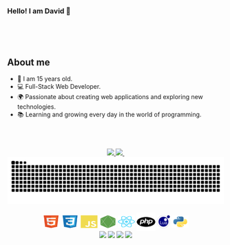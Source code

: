 ### Hello! I am David 👋 

<br />
<br />
<br />

## About me
- 👦 I am 15 years old.
- 💻 Full-Stack Web Developer.
- 🌍 Passionate about creating web applications and exploring new technologies.
- 📚 Learning and growing every day in the world of programming.

<br />
<br />
<br />
<div align="center">
   <a href="https://github.com/DavizDev7">
      <img height="180em" src="https://github-readme-stats.vercel.app/api?username=DavizDev7&theme=dark&show_icons=true&hide_border=true&count_private=true"/>
      <img height="180em" src="https://github-readme-streak-stats.herokuapp.com/?user=DavizDev7&theme=dark&hide_border=true"/>
      <img src="https://github-readme-stats.vercel.app/api/top-langs/?username=DavizDev7&theme=dark&show_icons=true&hide_border=true&layout=compact" alt="" />
      <img src="https://raw.githubusercontent.com/vinicgobbi/vinicgobbi/output/github-snake-dark.svg" alt="snake" />
   </a>
</div>

<div align="center" style="display: inline_block"><br>
   <img align="center" alt="html" height="30" width="40" src="https://raw.githubusercontent.com/devicons/devicon/master/icons/html5/html5-original.svg">
   <img align="center" alt="css" height="30" width="40" src="https://raw.githubusercontent.com/devicons/devicon/master/icons/css3/css3-original.svg">
   <img align="center" alt="js" height="30" width="40" src="https://raw.githubusercontent.com/devicons/devicon/master/icons/javascript/javascript-plain.svg">
   <img align="center" alt="nodejs" height="30" width="40" src="https://raw.githubusercontent.com/devicons/devicon/master/icons/nodejs/nodejs-plain.svg">
   <img align="center" alt="react" height="30" width="40" src="https://raw.githubusercontent.com/devicons/devicon/master/icons/react/react-original.svg">
   <img align="center" alt="php" height="43" width="43" src="https://raw.githubusercontent.com/devicons/devicon/master/icons/php/php-plain.svg">
   <img align="center" alt="lua" height="30" width="30" src="https://raw.githubusercontent.com/devicons/devicon/master/icons/lua/lua-original.svg">

   <img align="center" alt="python" height="30" width="40" src="https://raw.githubusercontent.com/devicons/devicon/master/icons/python/python-original.svg">
</div>



<div align="center">
   <a href="https://youtube.com/@daviz7_01?si=LpOFLQLan0iVMBq5" target="_blank"><img src="https://img.shields.io/badge/YouTube-FF0000?style=for-the-badge&logo=youtube&logoColor=white" target="_blank"></a>
   <a href="https://instagram.com/daviz701" target="_blank"><img src="https://img.shields.io/badge/-Instagram-%23E4405F?style=for-the-badge&logo=instagram&logoColor=white" target="_blank"></a>
   <a href="mailto:josedavigoncalvessilva@gmail.com"><img src="https://img.shields.io/badge/-Gmail-%23333?style=for-the-badge&logo=gmail&logoColor=white" target="_blank"></a>
   <a href="https://linkedin.com/in/Jose-Davi-Silva" target="_blank"><img src="https://img.shields.io/badge/-LinkedIn-%230077B5?style=for-the-badge&logo=linkedin&logoColor=white" target="_blank"></a>
</div>

